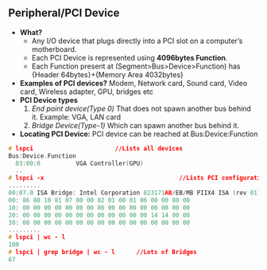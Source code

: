 ## Peripheral/PCI Device
- **What?** 
  - Any I/O device that plugs directly into a PCI slot on a computer’s motherboard.
  - Each PCI Device is represented using **4096bytes Function**.
  - Each Function present at (Segment>Bus>Device>Function) has {Header 64bytes}+{Memory Area 4032bytes}
- **Examples of PCI devices?** Modem, Network card, Sound card, Video card, Wireless adapter, GPU, bridges etc
- **PCI Device types**
  1. *End point device(Type 0)* That does not spawn another bus behind it. Example: VGA, LAN card
  2. *Bridge Device(Type-1)* Which can spawn another bus behind it.
- **Locating PCI Device:** PCI device can be reached at Bus:Device:Function
```c
# lspci                       //Lists all devices
Bus:Device.Function
  03:00:0          VGA Controller(GPU)
  ..
# lspci -x										//Lists PCI configuration space for each device
.........
00:07.0	ISA Bridge: Intel Corporation 823171AB/EB/MB PIIX4 ISA (rev 01)
00: 86 80 10 81 07 00 00 02 01 00 01 06 00 00 80 00
10: 00 00 00 00 00 00 00 00 00 00 00 00 00 00 00 00 
20: 00 00 00 00 00 00 00 00 00 00 00 00 14 14 00 00
30: 00 00 00 00 00 00 00 00 00 00 00 00 00 00 00 00
.........
# lspci | wc - l
100
# lspci | grep bridge | wc - l      //Lots of Bridges
67
```
